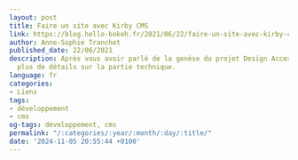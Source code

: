 ```yaml
---
layout: post
title: Faire un site avec Kirby CMS
link: https://blog.hello-bokeh.fr/2021/06/22/faire-un-site-avec-kirby-cms
author: Anne-Sophie Tranchet
published_date: 22/06/2021
description: Après vous avoir parlé de la genèse du projet Design Accessible, voici
  plus de détails sur la partie technique.
language: fr
categories:
- Liens
tags:
- développement
- cms
og-tags: développement, cms
permalink: "/:categories/:year/:month/:day/:title/"
date: '2024-11-05 20:55:44 +0100'
---
```

